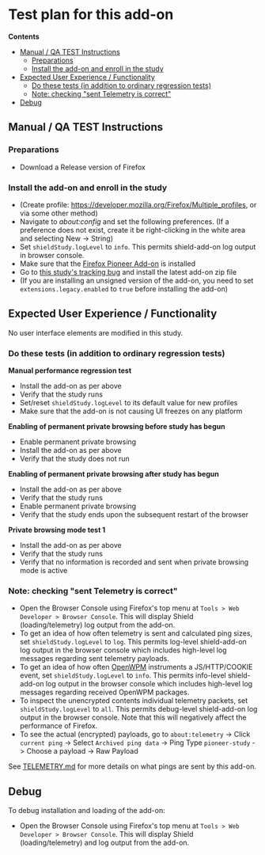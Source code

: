 # Test plan for this add-on

<!-- START doctoc generated TOC please keep comment here to allow auto update -->
<!-- DON'T EDIT THIS SECTION, INSTEAD RE-RUN doctoc TO UPDATE -->

**Contents**

- [Manual / QA TEST Instructions](#manual--qa-test-instructions)
  - [Preparations](#preparations)
  - [Install the add-on and enroll in the study](#install-the-add-on-and-enroll-in-the-study)
- [Expected User Experience / Functionality](#expected-user-experience--functionality)
  - [Do these tests (in addition to ordinary regression tests)](#do-these-tests-in-addition-to-ordinary-regression-tests)
  - [Note: checking "sent Telemetry is correct"](#note-checking-sent-telemetry-is-correct)
- [Debug](#debug)

<!-- END doctoc generated TOC please keep comment here to allow auto update -->

## Manual / QA TEST Instructions

### Preparations

- Download a Release version of Firefox

### Install the add-on and enroll in the study

- (Create profile: <https://developer.mozilla.org/Firefox/Multiple_profiles>, or via some other method)
- Navigate to _about:config_ and set the following preferences. (If a preference does not exist, create it be right-clicking in the white area and selecting New -> String)
- Set `shieldStudy.logLevel` to `info`. This permits shield-add-on log output in browser console.
- Make sure that the [Firefox Pioneer Add-on](https://addons.mozilla.org/en-US/firefox/addon/firefox-pioneer/) is installed
- Go to [this study's tracking bug](https://bugzilla.mozilla.org/show_bug.cgi?id=1496154) and install the latest add-on zip file
- (If you are installing an unsigned version of the add-on, you need to set `extensions.legacy.enabled` to `true` before installing the add-on)

## Expected User Experience / Functionality

No user interface elements are modified in this study.

### Do these tests (in addition to ordinary regression tests)

**Manual performance regression test**

- Install the add-on as per above
- Verify that the study runs
- Set/reset `shieldStudy.logLevel` to its default value for new profiles
- Make sure that the add-on is not causing UI freezes on any platform

**Enabling of permanent private browsing before study has begun**

- Enable permanent private browsing
- Install the add-on as per above
- Verify that the study does not run

**Enabling of permanent private browsing after study has begun**

- Install the add-on as per above
- Verify that the study runs
- Enable permanent private browsing
- Verify that the study ends upon the subsequent restart of the browser

**Private browsing mode test 1**

- Install the add-on as per above
- Verify that the study runs
- Verify that no information is recorded and sent when private browsing mode is active

### Note: checking "sent Telemetry is correct"

- Open the Browser Console using Firefox's top menu at `Tools > Web Developer > Browser Console`. This will display Shield (loading/telemetry) log output from the add-on.
- To get an idea of how often telemetry is sent and calculated ping sizes, set `shieldStudy.logLevel` to `log`. This permits log-level shield-add-on log output in the browser console which includes high-level log messages regarding sent telemetry payloads.
- To get an idea of how often [OpenWPM](https://github.com/mozilla/openwpm-webext-instrumentation) instruments a JS/HTTP/COOKIE event, set `shieldStudy.logLevel` to `info`. This permits info-level shield-add-on log output in the browser console which includes high-level log messages regarding received OpenWPM packages.
- To inspect the unencrypted contents individual telemetry packets, set `shieldStudy.logLevel` to `all`. This permits debug-level shield-add-on log output in the browser console. Note that this will negatively affect the performance of Firefox.
- To see the actual (encrypted) payloads, go to `about:telemetry` -> Click `current ping` -> Select `Archived ping data` -> Ping Type `pioneer-study` -> Choose a payload -> Raw Payload

See [TELEMETRY.md](./TELEMETRY.md) for more details on what pings are sent by this add-on.

## Debug

To debug installation and loading of the add-on:

- Open the Browser Console using Firefox's top menu at `Tools > Web Developer > Browser Console`. This will display Shield (loading/telemetry) and log output from the add-on.
